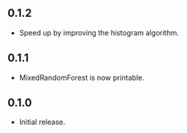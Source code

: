 ## 0.1.2

- Speed up by improving the histogram algorithm.

## 0.1.1

- MixedRandomForest is now printable.

## 0.1.0

- Initial release.